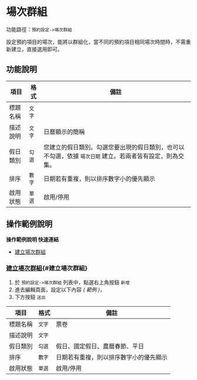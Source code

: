 #  場次群組

功能路徑：`預約設定->場次群組`

設定預約項目的場次，能將以群組化，當不同的預約項目相同場次時間時，不需重新建立，直接選用即可。

##  功能說明

| 項目  | 格式 | 備註 |
|---|---|---|
|標題名稱|`文字`||
|描述說明|`文字`|日曆顯示的簡稱|
|假日類別|`勾選`|您建立的假日類別。勾選您要出現的假日類別，也可以不勾選，依據 `場次日期` 建立。若兩者皆有設定，則為交集。|
|排序|`數字`|日期若有重複，則以排序數字小的優先顯示|
|啟用狀態|`單選`|啟用/停用|



##  操作範例說明

**操作範例說明 快速連結**

* [建立場次群組](/guide/reservation-group#建立場次群組)

### [建立場次群組](/guide/reservation-group#建立場次群組){#建立場次群組}


1. 於 `預約設定->場次群組` 列表中，點選右上角按鈕 `新增` 
2. 進去編輯頁面，設定以下內容 _( 範例 )_，
3. 下方按鈕 `送出`

| 項目  | 格式 | 備註 |
|---|---|---|
|標題名稱|`文字`|票卷|
|描述說明|`文字`||
|假日類別|`勾選`|假日、國定假日、農曆春節、平日|
|排序|`數字`|日期若有重複，則以排序數字小的優先顯示|
|啟用狀態|`單選`|啟用/停用|
